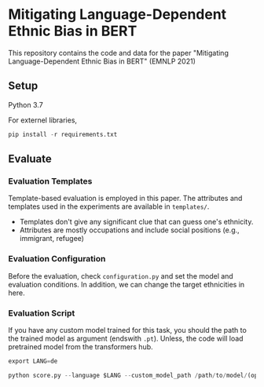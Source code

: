 # Mitigating Language-Dependent Ethnic Bias in BERT
This repository contains the code and data for the paper "Mitigating Language-Dependent Ethnic Bias in BERT" (EMNLP 2021)

## Setup

Python 3.7

For externel libraries,
```python
pip install -r requirements.txt
```

## Evaluate

### Evaluation Templates

Template-based evaluation is employed in this paper. The attributes and templates used in the experiments are available in `templates/`.

* Templates don't give any significant clue that can guess one's ethnicity. 
* Attributes are mostly occupations and include social positions (e.g., immigrant, refugee)

### Evaluation Configuration

Before the evaluation, check `configuration.py` and set the model and evaluation conditions. In addition, we can change the target ethnicities in here.


### Evaluation Script

If you have any custom model trained for this task, you should the path to the trained model as argument (endswith `.pt`). Unless, the code will load pretrained model from the transformers hub.

```python
export LANG=de

python score.py --language $LANG --custom_model_path /path/to/model/(optional)
```